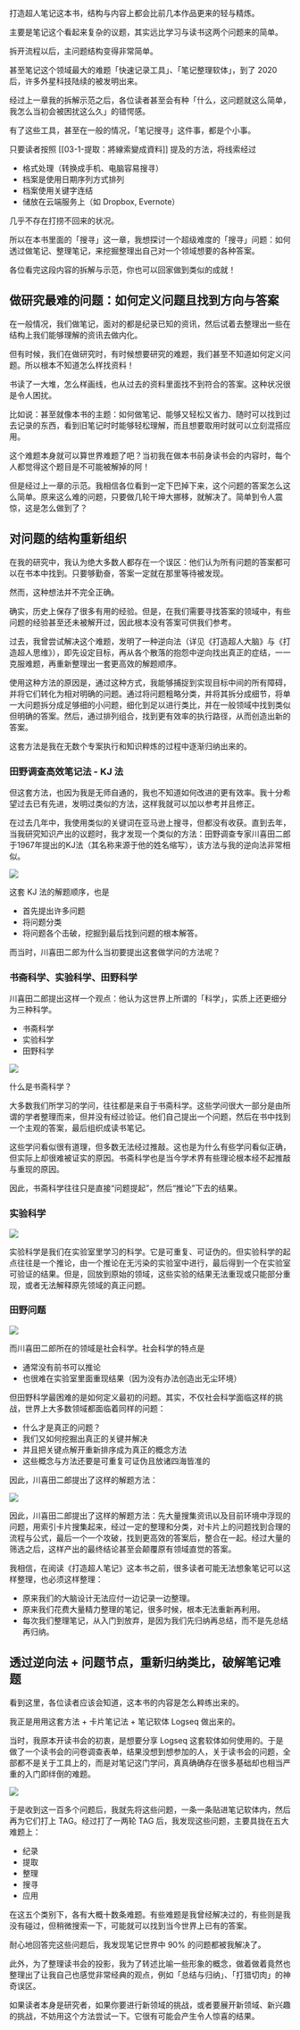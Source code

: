 打造超人笔记这本书，结构与内容上都会比前几本作品更来的轻与精炼。

主要是笔记这个看起来复杂的议题，其实远比学习与读书这两个问题来的简单。

拆开流程以后，主问题结构变得非常简单。

甚至笔记这个领域最大的难题「快速记录工具」、「笔记整理软体」，到了 2020 后，许多外星科技陆续的被发明出来。

经过上一章我的拆解示范之后，各位读者甚至会有种「什么，这问题就这么简单，我怎么当初会被困扰这么久」的错愕感。

有了这些工具，甚至在一般的情况，「笔记搜寻」这件事，都是个小事。

只要读者按照 [[03-1-提取：將線索變成資料]] 提及的方法，将线索经过

* 格式处理（转换成手机、电脑容易搜寻）
* 档案是使用日期序列方式排列
* 档案使用关键字连结
* 储放在云端服务上（如 Dropbox, Evernote）

几乎不存在打捞不回来的状况。

所以在本书里面的「搜寻」这一章，我想探讨一个超级难度的「搜寻」问题：如何透过做笔记、整理笔记，来挖掘整理出自己对一个领域想要的各种答案。

各位看完这段内容的拆解与示范，你也可以回家做到类似的成就！


## 做研究最难的问题：如何定义问题且找到方向与答案

在一般情况，我们做笔记，面对的都是纪录已知的资讯，然后试着去整理出一些在结构上我们能够理解的资讯去做内化。

但有时候，我们在做研究时，有时候想要研究的难题，我们甚至不知道如何定义问题。所以根本不知道怎么样找资料！

书读了一大堆，怎么样画线，也从过去的资料里面找不到符合的答案。这种状况很是令人困扰。

比如说：甚至就像本书的主题：如何做笔记、能够又轻松又省力、随时可以找到过去记录的东西，看到旧笔记时时能够轻松理解，而且想要取用时就可以立刻混搭应用。

这个难题本身就可以算世界难题了吧？当初我在做本书前身读书会的内容时，每个人都觉得这个题目是不可能被解掉的阿！

但是经过上一章的示范。我相信各位看到一定下巴掉下来，这个问题的答案怎么这么简单。原来这么难的问题，只要做几轮干坤大挪移，就解决了。简单到令人震惊，这是怎么做到了？


## 对问题的结构重新组织

在我的研究中，我认为绝大多数人都存在一个误区：他们认为所有问题的答案都可以在书本中找到。只要够勤奋，答案一定就在那里等待被发现。

然而，这种想法并不完全正确。

确实，历史上保存了很多有用的经验。但是，在我们需要寻找答案的领域中，有些问题的经验甚至还未被解开过，因此根本没有答案可供我们参考。

过去，我曾尝试解决这个难题，发明了一种逆向法（详见《打造超人大脑》与《打造超人思维》），即先设定目标，再从各个散落的抱怨中逆向找出真正的症结，一一克服难题，再重新整理出一套更高效的解题顺序。

使用这种方法的原因是，通过这种方式，我能够捕捉到实现目标中间的所有障碍，并将它们转化为相对明确的问题。通过将问题粗略分类，并将其拆分成细节，将单一大问题拆分成足够细的小问题，细化到足以进行类比，并在一般领域中找到类似但明确的答案。然后，通过排列组合，找到更有效率的执行路径，从而创造出新的答案。

这套方法是我在无数个专案执行和知识粹炼的过程中逐渐归纳出来的。

### 田野调查高效笔记法 - KJ 法

但这套方法，也因为我是无师自通的，我也不知道如何改进的更有效率。我十分希望过去已有先进，发明过类似的方法，这样我就可以加以参考并且修正。

在过去几年中，我使用类似的关键词在亚马逊上搜寻，但都没有收获。直到去年，当我研究知识产出的议题时，我才发现一个类似的方法：田野调查专家川喜田二郎于1967年提出的KJ法（其名称来源于他的姓名缩写），该方法与我的逆向法非常相似。

![](images/20220909152327.png)

这套 KJ 法的解题顺序，也是

* 首先提出许多问题
* 将问题分类
* 将问题各个击破，挖掘到最后找到问题的根本解答。

而当时，川喜田二郎为什么当初要提出这套做学问的方法呢？

### 书斋科学、实验科学、田野科学

川喜田二郎提出这样一个观点：他认为这世界上所谓的「科学」，实质上还更细分为三种科学。

* 书斋科学
* 实验科学
* 田野科学

![](images/20220909152529.png)

什么是书斋科学？

大多数我们所学习的学问，往往都是来自于书斋科学。这些学问很大一部分是由所谓的学者整理而来，但并没有经过验证。他们自己提出一个问题，然后在书中找到一个主观的答案，最后组织成读书笔记。

这些学问看似很有道理，但多数无法经过推敲。这也是为什么有些学问看似正确，但实际上却很难被证实的原因。书斋科学也是当今学术界有些理论根本经不起推敲与重现的原因。

因此，书斋科学往往只是直接“问题提起”，然后“推论”下去的结果。

### 实验科学

![](images/20220909152723.png)

实验科学是我们在实验室里学习的科学。它是可重复、可证伪的。但实验科学的起点往往是一个推论，由一个推论在无污染的实验室中进行，最后得到一个在实验室可验证的结果。但是，回放到原始的领域，这些实验的结果无法重现或只能部分重现，或者无法解释原先领域的真正问题。

### 田野问题

![](images/20220909152745.png)

而川喜田二郎所在的领域是社会科学。社会科学的特点是

* 通常没有前书可以推论
* 也很难在实验室里面重现结果（因为没有办法创造出无尘环境）

但田野科学最困难的是如何定义最初的问题。其实，不仅社会科学面临这样的挑战，世界上大多数领域都面临着同样的问题：

* 什么才是真正的问题？
* 我们又如何挖掘出真正的关键并解决
* 并且把关键点解开重新排序成为真正的概念方法
* 这些概念与方法还要是可重复可证伪且放诸四海皆准的

因此，川喜田二郎提出了这样的解题方法：

![](images/20220909152821.png)

因此，川喜田二郎提出了这样的解题方法：先大量搜集资讯以及目前环境中浮现的问题，用索引卡片搜集起来，经过一定的整理和分类，对卡片上的问题找到合理的流程与公式，最后一个一个攻破，找到更高效的答案后，整合在一起。经过大量的筛选之后，这样产出的最终结论甚至会颠覆原有领域直觉的答案。

我相信，在阅读《打造超人笔记》这本书之前，很多读者可能无法想象笔记可以这样整理，也必须这样整理：

* 原来我们的大脑设计无法应付一边记录一边整理。
* 原来我们花费大量精力整理的笔记，很多时候，根本无法重新再利用。
* 每次我们整理笔记，从入门到放弃，是因为我们先归纳再总结，而不是先总结再归纳。

## 透过逆向法 + 问题节点，重新归纳类比，破解笔记难题

看到这里，各位读者应该会知道，这本书的内容是怎么粹练出来的。

我正是用用这套方法 + 卡片笔记法 + 笔记软体 Logseq 做出来的。

当时，我原本开读书会的初衷，是想要分享 Logseq 这套软体如何使用的。于是做了一个读书会的问卷调查表单，结果没想到想参加的人，关于读书会的问题，全部都不是关于工具上的，而是对笔记这门学问，真真确确存在很多基础却也相当严重的入门即绊倒的难题。

![](images/20220909154313.png)

于是收到这一百多个问题后，我就先将这些问题，一条一条贴进笔记软体内，然后再为它们打上 TAG。经过打了一两轮 TAG 后，我发现这些问题，主要具拢在五大难题上：

* 纪录
* 提取
* 整理
* 搜寻
* 应用


在这五个类别下，各有大概十数条难题。有些难题是我曾经解决过的，有些则是我没有碰过，但稍微搜索一下，可能就可以找到当今世界上已有的答案。

耐心地回答完这些问题后，我发现笔记世界中 90% 的问题都被我解决了。

此外，为了整理读书会的投影，我为了转述比喻一些形象的概念，做着做着竟然也整理出了让我自己也感觉非常经典的观点，例如「总结与归纳」、「打猎切肉」的神奇误区。

如果读者本身是研究者，如果你要进行新领域的挑战，或者要展开新领域、新兴趣的挑战，不妨用这个方法尝试一下。它很有可能会产生令人惊喜的结果。
